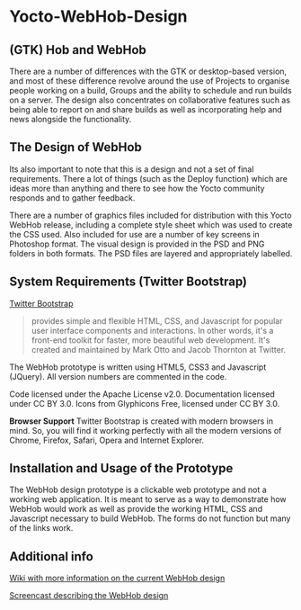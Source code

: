 Yocto-WebHob-Design
===================

(GTK) Hob and WebHob
---------------------------------

There are a number of differences with the GTK or desktop-based version, and most of these difference revolve around the use of Projects to organise people working on a build, Groups and the ability to schedule and run builds on a server. The design also concentrates on collaborative features such as being able to report on and share builds as well as incorporating help and news alongside the functionality.

The Design of WebHob
--------------------------------

Its also important to note that this is a design and not a set of final requirements. There a lot of things (such as the Deploy function) which are ideas more than anything and there to see how the Yocto community responds and to gather feedback.

There are a number of graphics files included for distribution with this Yocto WebHob release, including a complete style sheet which was used to create the CSS used. Also included for use are a number of key screens in Photoshop format. The visual design is provided in the PSD and PNG folders in both formats. The PSD files are layered and appropriately labelled.


System Requirements (Twitter Bootstrap)
-------------------------------------------------------

<a href="http://twitter.github.com/bootstrap/">Twitter Bootstrap</a>
> provides simple and flexible HTML, CSS, and Javascript for popular user interface components and interactions. In other words, it's a front-end toolkit for faster, more beautiful web development. It's created and maintained by Mark Otto and Jacob Thornton at Twitter.

The WebHob prototype is written using HTML5, CSS3 and Javascript (JQuery). All version numbers are commented in the code.

Code licensed under the Apache License v2.0. Documentation licensed under CC BY 3.0.
Icons from Glyphicons Free, licensed under CC BY 3.0.

**Browser Support**
Twitter Bootstrap is created with modern browsers in mind. So, you will find it working perfectly with all the modern versions of Chrome, Firefox, Safari, Opera and Internet Explorer.

Installation and Usage of the Prototype
----------------------------------------------------

The WebHob design prototype is a clickable web prototype and not a working web application. It is meant to serve as a way to demonstrate how WebHob would work as well as provide the working HTML, CSS and Javascript necessary to build WebHob. The forms do not function but many of the links work.

Additional info
-------------------

<a href="https://wiki.yoctoproject.org/wiki/Yocto_1.3_Web_Hob">Wiki with more information on the current WebHob design</a>

<a href="https://wiki.yoctoproject.org/wiki/images/4/43/Yocto_webHob.2.4_screencast.0.3.mov">Screencast describing the WebHob design</a>